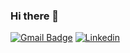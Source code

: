 ### Hi there 👋

[![Gmail Badge](https://img.shields.io/badge/-jbotezine@gmail.com-c14438?style=flat-square&logo=Gmail&logoColor=white&link=mailto:jbotezine@gmail.com)](mailto:jbotezine@gmail.com)
[![Linkedin](https://img.shields.io/badge/-LinkedIn-blue?style=flat&logo=Linkedin&logoColor=white)](https://www.https://www.linkedin.com/in/jbotezine/)

<!--
**JimmyLopes/JimmyLopes** is a ✨ _special_ ✨ repository because its `README.md` (this file) appears on your GitHub profile.

Here are some ideas to get you started:

- 🔭 I’m currently working on ...
- 🌱 I’m currently learning ...
- 👯 I’m looking to collaborate on ...
- 🤔 I’m looking for help with ...
- 💬 Ask me about ...
- 📫 How to reach me: ...
- 😄 Pronouns: ...
- ⚡ Fun fact: ...
-->
